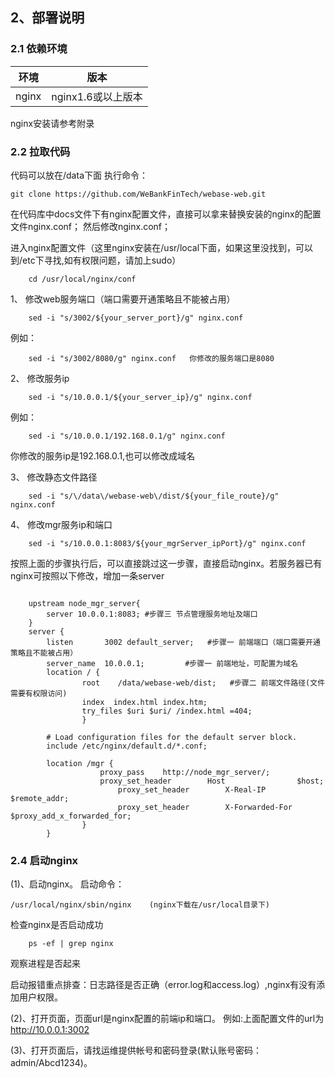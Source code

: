 ## 2、部署说明

### 2.1 依赖环境

| 环境     | 版本              |
| ------ | --------------- |
| nginx   | nginx1.6或以上版本    |

nginx安装请参考附录

### 2.2 拉取代码

代码可以放在/data下面
执行命令：

    git clone https://github.com/WeBankFinTech/webase-web.git

在代码库中docs文件下有nginx配置文件，直接可以拿来替换安装的nginx的配置文件nginx.conf；
然后修改nginx.conf；

进入nginx配置文件（这里nginx安装在/usr/local下面，如果这里没找到，可以到/etc下寻找,如有权限问题，请加上sudo）
```
    cd /usr/local/nginx/conf
```

1、 修改web服务端口（端口需要开通策略且不能被占用）
```
    sed -i "s/3002/${your_server_port}/g" nginx.conf
```
例如：
```
    sed -i "s/3002/8080/g" nginx.conf   你修改的服务端口是8080
```

2、 修改服务ip
```
    sed -i "s/10.0.0.1/${your_server_ip}/g" nginx.conf
```
例如： 
```
    sed -i "s/10.0.0.1/192.168.0.1/g" nginx.conf
```
你修改的服务ip是192.168.0.1,也可以修改成域名

3、 修改静态文件路径
```
    sed -i "s/\/data\/webase-web\/dist/${your_file_route}/g" nginx.conf
```

4、 修改mgr服务ip和端口
```
    sed -i "s/10.0.0.1:8083/${your_mgrServer_ipPort}/g" nginx.conf
````

按照上面的步骤执行后，可以直接跳过这一步骤，直接启动nginx。若服务器已有nginx可按照以下修改，增加一条server
```Nginx

    upstream node_mgr_server{
        server 10.0.0.1:8083; #步骤三 节点管理服务地址及端口
    }
    server {
        listen       3002 default_server;   #步骤一 前端端口（端口需要开通策略且不能被占用）
        server_name  10.0.0.1;         #步骤一 前端地址，可配置为域名
        location / {
                root    /data/webase-web/dist;   #步骤二 前端文件路径(文件需要有权限访问)
                index  index.html index.htm;
                try_files $uri $uri/ /index.html =404;
                }

        # Load configuration files for the default server block.
        include /etc/nginx/default.d/*.conf;

        location /mgr {
                    proxy_pass    http://node_mgr_server/;    		
                    proxy_set_header		Host				$host;
                        proxy_set_header		X-Real-IP			$remote_addr;
                        proxy_set_header		X-Forwarded-For		$proxy_add_x_forwarded_for;
                }
        }
```

### 2.4 启动nginx

(1)、启动nginx。
启动命令：

	/usr/local/nginx/sbin/nginx    (nginx下载在/usr/local目录下)

检查nginx是否启动成功

```
    ps -ef | grep nginx
```
观察进程是否起来

启动报错重点排查：日志路径是否正确（error.log和access.log）,nginx有没有添加用户权限。

(2)、打开页面，页面url是nginx配置的前端ip和端口。
例如:上面配置文件的url为   http://10.0.0.1:3002

(3)、打开页面后，请找运维提供帐号和密码登录(默认账号密码：admin/Abcd1234)。